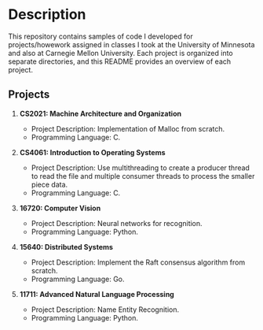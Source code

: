 # Description

This repository contains samples of code I developed for projects/howework assigned in classes I took at the University of Minnesota and also at Carnegie Mellon University. 
Each project is organized into separate directories, and this README provides an overview of each project.

## Projects

1. **CS2021: Machine Architecture and Organization**
   - Project Description: Implementation of Malloc from scratch.
   - Programming Language: C.   

2. **CS4061: Introduction to Operating Systems**
   - Project Description: Use multithreading to create a producer thread to read the file and multiple consumer threads to process the smaller piece data.
   - Programming Language: C.

3. **16720: Computer Vision**
   - Project Description: Neural networks for recognition.
   - Programming Language: Python.

4. **15640: Distributed Systems**
   - Project Description: Implement the Raft consensus algorithm from scratch.
   - Programming Language: Go.

5. **11711: Advanced Natural Language Processing**
   - Project Description: Name Entity Recognition.
   - Programming Language: Python.
